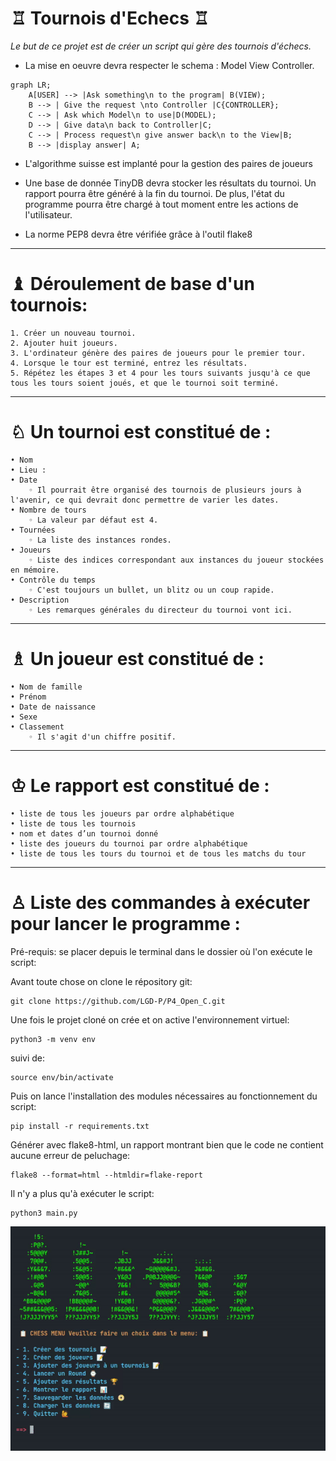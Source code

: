 # ♖ Tournois d'Echecs ♖

*Le but de ce projet est de créer un script qui gère des tournois d'échecs.*

* La mise en oeuvre devra respecter le schema :  Model View Controller.

```mermaid
graph LR;
    A[USER] --> |Ask something\n to the program| B(VIEW);
    B --> | Give the request \nto Controller |C{CONTROLLER};
    C --> | Ask which Model\n to use|D(MODEL);
    D --> | Give data\n back to Controller|C;
    C --> | Process request\n give answer back\n to the View|B; 
    B --> |display answer| A;
```

* L'algorithme suisse est implanté pour la gestion des paires de joueurs

* Une base de donnée TinyDB devra stocker les résultats du tournoi. Un rapport pourra être généré à la fin du tournoi. De plus, l'état du programme pourra être chargé à tout moment entre les actions de l'utilisateur.

* La norme PEP8 devra être vérifiée grâce à l'outil flake8


---

# ♝ Déroulement de base d'un tournois: 

    1. Créer un nouveau tournoi.
    2. Ajouter huit joueurs.
    3. L'ordinateur génère des paires de joueurs pour le premier tour.
    4. Lorsque le tour est terminé, entrez les résultats.
    5. Répétez les étapes 3 et 4 pour les tours suivants jusqu'à ce que tous les tours soient joués, et que le tournoi soit terminé.

---

# ♘ Un tournoi est constitué de : 
    • Nom
    • Lieu :
    • Date
        ◦ Il pourrait être organisé des tournois de plusieurs jours à l'avenir, ce qui devrait donc permettre de varier les dates.
    • Nombre de tours
        ◦ La valeur par défaut est 4.
    • Tournées
        ◦ La liste des instances rondes.
    • Joueurs
        ◦ Liste des indices correspondant aux instances du joueur stockées en mémoire.
    • Contrôle du temps
        ◦ C'est toujours un bullet, un blitz ou un coup rapide.
    • Description
        ◦ Les remarques générales du directeur du tournoi vont ici.

---

# ♗ Un joueur est constitué de :

    • Nom de famille
    • Prénom
    • Date de naissance
    • Sexe
    • Classement
        ◦ Il s'agit d'un chiffre positif.

---

# ♔ Le rapport est constitué de :

    • liste de tous les joueurs par ordre alphabétique 
    • liste de tous les tournois 
    • nom et dates d’un tournoi donné 
    • liste des joueurs du tournoi par ordre alphabétique 
    • liste de tous les tours du tournoi et de tous les matchs du tour

---------

# ♙ Liste des commandes à exécuter pour lancer le programme : 

Pré-requis: se placer depuis le terminal dans le dossier où l'on exécute le script:

Avant toute chose on clone le répository git:

    git clone https://github.com/LGD-P/P4_Open_C.git

Une fois le projet cloné on crée et on active l'environnement virtuel:

    python3 -m venv env

suivi de:

    source env/bin/activate
  

Puis on lance l'installation des modules nécessaires au fonctionnement du script:

    pip install -r requirements.txt


Générer avec flake8-html, un rapport montrant bien que le code ne contient aucune erreur de peluchage:

    flake8 --format=html --htmldir=flake-report



Il n'y a plus qu'à exécuter le script:

    python3 main.py


![preview](/menu.gif)